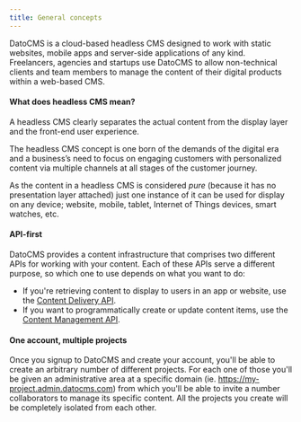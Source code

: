```yaml
---
title: General concepts
---
```


DatoCMS is a cloud-based headless CMS designed to work with static websites, mobile apps and server-side applications of any kind. Freelancers, agencies and startups use DatoCMS to allow non-technical clients and team members to manage the content of their digital products within a web-based CMS.

#### What does headless CMS mean?

A headless CMS clearly separates the actual content from the display layer and the front-end user experience.

The headless CMS concept is one born of the demands of the digital era and a business’s need to focus on engaging customers with personalized content via multiple channels at all stages of the customer journey.

As the content in a headless CMS is considered *pure* (because it has no presentation layer attached) just one instance of it can be used for display on any device; website, mobile, tablet, Internet of Things devices, smart watches, etc.

#### API-first

DatoCMS provides a content infrastructure that comprises two different APIs for working with your content. Each of these APIs serve a different purpose, so which one to use depends on what you want to do:

* If you're retrieving content to display to users in an app or website, use the [Content Delivery API](/docs/content-delivery-api/).
* If you want to programmatically create or update content items, use the [Content Management API](/content-management-api/).

#### One account, multiple projects

Once you signup to DatoCMS and create your account, you'll be able to create an arbitrary number of different projects. For each one of those you'll be given an administrative area at a specific domain (ie. https://my-project.admin.datocms.com) from which you'll be able to invite a number collaborators to manage its specific content. All the projects you create will be completely isolated from each other.

